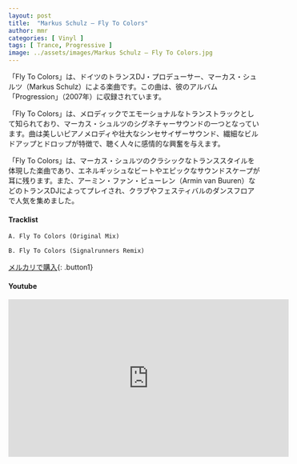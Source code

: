 ```yaml
---
layout: post
title:  "Markus Schulz – Fly To Colors"
author: mmr
categories: [ Vinyl ]
tags: [ Trance, Progressive ]
image: ../assets/images/Markus Schulz – Fly To Colors.jpg
---
```


「Fly To Colors」は、ドイツのトランスDJ・プロデューサー、マーカス・シュルツ（Markus Schulz）による楽曲です。この曲は、彼のアルバム「Progression」（2007年）に収録されています。

「Fly To Colors」は、メロディックでエモーショナルなトランストラックとして知られており、マーカス・シュルツのシグネチャーサウンドの一つとなっています。曲は美しいピアノメロディや壮大なシンセサイザーサウンド、繊細なビルドアップとドロップが特徴で、聴く人々に感情的な興奮を与えます。

「Fly To Colors」は、マーカス・シュルツのクラシックなトランススタイルを体現した楽曲であり、エネルギッシュなビートやエピックなサウンドスケープが耳に残ります。また、アーミン・ファン・ビューレン（Armin van Buuren）などのトランスDJによってプレイされ、クラブやフェスティバルのダンスフロアで人気を集めました。


#### Tracklist
```md
A. Fly To Colors (Original Mix)

B. Fly To Colors (Signalrunners Remix)
```

[メルカリで購入](https://jp.mercari.com/item/m77384316515?afid=6142608987){: .button1}

#### Youtube
<iframe width="560" height="315" src="https://www.youtube.com/embed/Z9I6vuA4NME?si=skuQ34Y6lTNNoj2u" title="YouTube video player" frameborder="0" allow="accelerometer; autoplay; clipboard-write; encrypted-media; gyroscope; picture-in-picture; web-share" referrerpolicy="strict-origin-when-cross-origin" allowfullscreen></iframe>